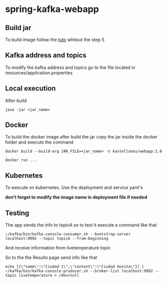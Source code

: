 # spring-kafka-webapp


## Build jar

To build image follow the [tuto](https://docs.aws.amazon.com/lambda/latest/dg/java-create-jar-pkg-maven-and-eclipse.html)
whitout the step 5

## Kafka address and topics

To modify the kafka address and topics go to the file located in resources/application.properties

## Local execution

After build

```
java -jar <jar_name>
```

## Docker

To build the docker image after build the jar copy the jar inside the docker folder and execute the command

```
docker build --build-arg JAR_FILE=<jar_name> -t kastellanos/webapp:1.0 .
docker run ...
```

## Kubernetes

To execute on kubernetes. Use the deployment and service yaml's

**don't forget to modify the image name in deployment file if needed**


## Testing

The app sends the info to topicA so to test it execute a command like that

```
~/kafka/bin/kafka-console-consumer.sh --bootstrap-server localhost:9092 --topic topicA --from-beginning
```

And receive information from livetemperature topic

So to the the Results page send info like that

```
echo [{\"name\":\"Ciudad 1\",\"content\":\"Ciudad bonita\"}] | ~/kafka/bin/kafka-console-producer.sh --broker-list localhost:9092 --topic livetemperature > /dev/null
```
